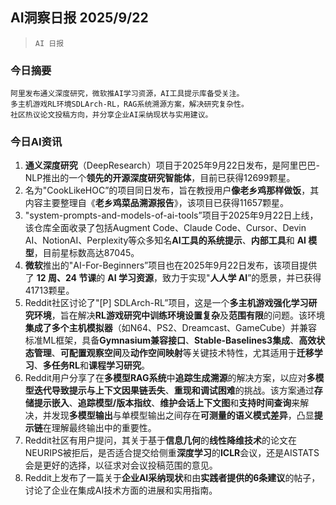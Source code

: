 ## AI洞察日报 2025/9/22

>  `AI 日报` 



### **今日摘要**

```
阿里发布通义深度研究，微软推AI学习资源，AI工具提示库备受关注。
多主机游戏RL环境SDLArch-RL，RAG系统溯源方案，解决研究复杂性。
社区热议论文投稿方向，并分享企业AI采纳现状与实用建议。
```



### **今日AI资讯**

1.  **通义深度研究**（DeepResearch）项目于2025年9月22日发布，是阿里巴巴-NLP推出的一个**领先的开源深度研究智能体**，目前已获得12699颗星。
2.  名为"CookLikeHOC”的项目同日发布，旨在教授用户**像老乡鸡那样做饭**，其内容主要整理自《**老乡鸡菜品溯源报告**》，该项目已获得11657颗星。
3.  "system-prompts-and-models-of-ai-tools”项目于2025年9月22日上线，该仓库全面收录了包括Augment Code、Claude Code、Cursor、Devin AI、NotionAI、Perplexity等众多知名**AI工具的系统提示**、**内部工具**和 **AI 模型**，目前星标数高达87045。
4.  **微软**推出的"AI-For-Beginners”项目也在2025年9月22日发布，该项目提供了 **12 周、24 节课**的 **AI 学习资源**，致力于实现"**人人学 AI**”的愿景，并已获得41713颗星。
5.  Reddit社区讨论了"[P] SDLArch-RL”项目，这是一个**多主机游戏强化学习研究环境**，旨在解决**RL游戏研究中训练环境设置复杂**及**范围有限**的问题。该环境**集成了多个主机模拟器**（如N64、PS2、Dreamcast、GameCube）并兼容标准ML框架，具备**Gymnasium兼容接口**、**Stable-Baselines3集成**、**高效状态管理**、**可配置观察空间**及**动作空间映射**等关键技术特性，尤其适用于**迁移学习**、**多任务RL**和**课程学习研究**。
6.  Reddit用户分享了在**多模型RAG系统**中**追踪生成溯源**的解决方案，以应对**多模型迭代导致提示与上下文因果链丢失**、**重现和调试困难**的挑战。该方案通过**存储提示嵌入**、**追踪模型/版本指纹**、**维护会话上下文图**和**支持时间查询**来解决，并发现**多模型输出**与单模型输出之间存在**可测量的语义模式差异**，凸显**提示链**在理解最终输出中的重要性。
7.  Reddit社区有用户提问，其关于基于**信息几何**的**线性降维技术**的论文在NEURIPS被拒后，是否适合提交给侧重**深度学习**的**ICLR**会议，还是AISTATS会是更好的选择，以征求对会议投稿范围的意见。
8.  Reddit上发布了一篇关于**企业AI采纳现状**和由**实践者提供的6条建议**的帖子，讨论了企业在集成AI技术方面的进展和实用指南。
